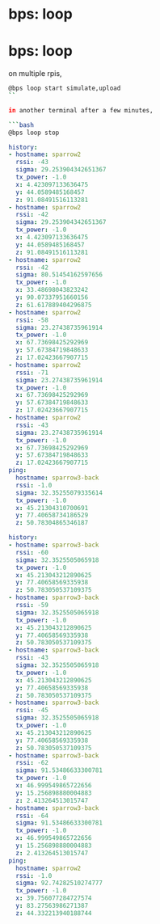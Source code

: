 # bps: loop

# bps: loop

on multiple rpis,

```bash
@bps loop start simulate,upload
``

in another terminal after a few minutes,

```bash
@bps loop stop
```


```yaml
history:
- hostname: sparrow2
  rssi: -43
  sigma: 29.253904342651367
  tx_power: -1.0
  x: 4.423097133636475
  y: 44.0589485168457
  z: 91.08491516113281
- hostname: sparrow2
  rssi: -42
  sigma: 29.253904342651367
  tx_power: -1.0
  x: 4.423097133636475
  y: 44.0589485168457
  z: 91.08491516113281
- hostname: sparrow2
  rssi: -42
  sigma: 80.51454162597656
  tx_power: -1.0
  x: 33.48698043823242
  y: 90.07337951660156
  z: 61.617889404296875
- hostname: sparrow2
  rssi: -58
  sigma: 23.27438735961914
  tx_power: -1.0
  x: 67.73698425292969
  y: 57.67384719848633
  z: 17.02423667907715
- hostname: sparrow2
  rssi: -71
  sigma: 23.27438735961914
  tx_power: -1.0
  x: 67.73698425292969
  y: 57.67384719848633
  z: 17.02423667907715
- hostname: sparrow2
  rssi: -43
  sigma: 23.27438735961914
  tx_power: -1.0
  x: 67.73698425292969
  y: 57.67384719848633
  z: 17.02423667907715
ping:
  hostname: sparrow3-back
  rssi: -1.0
  sigma: 32.35255079335614
  tx_power: -1.0
  x: 45.21304310700691
  y: 77.40658734186529
  z: 50.78304865346187

```


```yaml
history:
- hostname: sparrow3-back
  rssi: -60
  sigma: 32.3525505065918
  tx_power: -1.0
  x: 45.213043212890625
  y: 77.40658569335938
  z: 50.783050537109375
- hostname: sparrow3-back
  rssi: -59
  sigma: 32.3525505065918
  tx_power: -1.0
  x: 45.213043212890625
  y: 77.40658569335938
  z: 50.783050537109375
- hostname: sparrow3-back
  rssi: -43
  sigma: 32.3525505065918
  tx_power: -1.0
  x: 45.213043212890625
  y: 77.40658569335938
  z: 50.783050537109375
- hostname: sparrow3-back
  rssi: -45
  sigma: 32.3525505065918
  tx_power: -1.0
  x: 45.213043212890625
  y: 77.40658569335938
  z: 50.783050537109375
- hostname: sparrow3-back
  rssi: -62
  sigma: 91.53486633300781
  tx_power: -1.0
  x: 46.999549865722656
  y: 15.256898880004883
  z: 2.413264513015747
- hostname: sparrow3-back
  rssi: -64
  sigma: 91.53486633300781
  tx_power: -1.0
  x: 46.999549865722656
  y: 15.256898880004883
  z: 2.413264513015747
ping:
  hostname: sparrow2
  rssi: -1.0
  sigma: 92.74282510274777
  tx_power: -1.0
  x: 39.756077284727574
  y: 83.27563986271387
  z: 44.332213940188744

```
